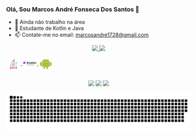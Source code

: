 ### Olá, Sou Marcos André Fonseca Dos Santos 👋



- 🔭 Ainda não trabalho na área
- 🌱 Estudante de Kotlin e Java
- 📫 Contate-me no email: marcosandre1728@gmail.com

<div align="center">
  <a href="https://github.com/MarcosAndre28">
  <img height="200em" src="https://github-readme-stats.vercel.app/api?username=marcosandre28&show_icons=true&theme=radical&include_all_commits=true&count_private=true"/>
  <img height="200em" src="https://github-readme-stats.vercel.app/api/top-langs/?username=marcosandre28&layout=compact&langs_count=7&theme=radical"/>
</div>

  <div style="display: inline_block"><br>
  <img align="center" alt="Marcos-Java" height="30" width="40" src="https://github.com/devicons/devicon/blob/master/icons/java/java-original-wordmark.svg">
  <img align="center" alt="Marcos-Kt" height="30" width="40" src="https://github.com/devicons/devicon/blob/master/icons/kotlin/kotlin-original-wordmark.svg">
  <img align="center" alt="Marcos-Android" height="30" width="40" src="https://github.com/devicons/devicon/blob/master/icons/android/android-original.svg">
</div>
  
  ##
  
  <div align="center"> 
  <a href="https://instagram.com/marcos_andre28" target="_blank"><img src="https://img.shields.io/badge/-Instagram-%23E4405F?style=for-the-badge&logo=instagram&logoColor=white"      target="_blank"></a>
  <a href = "mailto:marcosandre1728@gmail.com"><img src="https://img.shields.io/badge/-Gmail-%23333?style=for-the-badge&logo=gmail&logoColor=white" target="_blank"></a>
  <a href="https://www.linkedin.com/in/marcos-andre-88610614a/" target="_blank"><img src="https://img.shields.io/badge/-LinkedIn-%230077B5?style=for-the-badge&logo=linkedin&logoColor=white" target="_blank"></a> 
 
  ![Snake animation](https://github.com/MarcosAndre28/MarcosAndre28/blob/output/github-contribution-grid-snake.svg)
 
</div>

